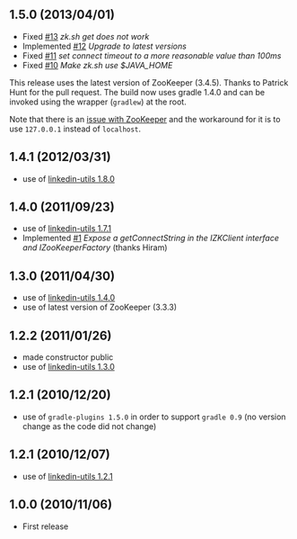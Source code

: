 1.5.0 (2013/04/01)
------------------
* Fixed [#13](https://github.com/linkedin/linkedin-zookeeper/issues/13) _zk.sh get does not work_
* Implemented [#12](https://github.com/linkedin/linkedin-zookeeper/issues/12) _Upgrade to latest versions_
* Fixed [#11](https://github.com/linkedin/linkedin-zookeeper/issues/11) _set connect timeout to a more reasonable value than 100ms_
* Fixed [#10](https://github.com/linkedin/linkedin-zookeeper/issues/10) _Make zk.sh use $JAVA\_HOME_

This release uses the latest version of ZooKeeper (3.4.5). Thanks to Patrick Hunt for the pull request. The build now uses gradle 1.4.0 and can be invoked using the wrapper (``gradlew``) at the root.

Note that there is an [issue with ZooKeeper](https://issues.apache.org/jira/browse/ZOOKEEPER-1661) and the workaround for it is to use ``127.0.0.1`` instead of ``localhost``.

1.4.1 (2012/03/31)
------------------
* use of [linkedin-utils 1.8.0](https://github.com/linkedin/linkedin-utils/tree/v1.8.0)

1.4.0 (2011/09/23)
------------------
* use of [linkedin-utils 1.7.1](https://github.com/linkedin/linkedin-utils/tree/v1.7.1)
* Implemented [#1](https://github.com/linkedin/linkedin-zookeeper/issues/1) _Expose a getConnectString in the IZKClient interface and IZooKeeperFactory_ (thanks Hiram)

1.3.0 (2011/04/30)
------------------
* use of [linkedin-utils 1.4.0](https://github.com/linkedin/linkedin-utils/tree/v1.4.0)
* use of latest version of ZooKeeper (3.3.3)

1.2.2 (2011/01/26)
------------------
* made constructor public
* use of [linkedin-utils 1.3.0](https://github.com/linkedin/linkedin-utils/tree/v1.3.0)

1.2.1 (2010/12/20)
------------------
* use of `gradle-plugins 1.5.0` in order to support `gradle 0.9` (no version change as the code did not change)

1.2.1 (2010/12/07)
------------------
* use of [linkedin-utils 1.2.1](https://github.com/linkedin/linkedin-utils/tree/REL_1.2.1)

1.0.0 (2010/11/06)
------------------
* First release